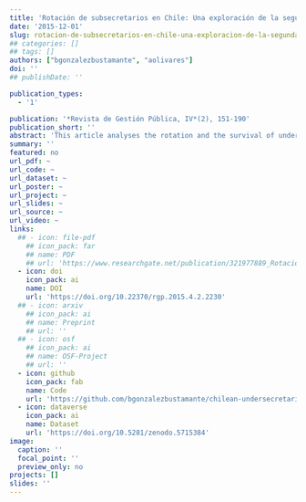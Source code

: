 ```yaml
---
title: 'Rotación de subsecretarios en Chile: Una exploración de la segunda línea gubernamental, 1990-2014'
date: '2015-12-01'
slug: rotacion-de-subsecretarios-en-chile-una-exploracion-de-la-segunda-linea-gubernamental
## categories: []
## tags: []
authors: ["bgonzalezbustamante", "aolivares"]
doi: ''
## publishDate: ''

publication_types:
  - '1'

publication: '*Revista de Gestión Pública, IV*(2), 151-190'
publication_short: ''
abstract: 'This article analyses the rotation and the survival of undersecretaries in Chile during the governments of the Concertación  (1990-2010)  and the government of  Sebastián  Piñera  (2010-2014). During the last decade, cabinets as an object of study have earned centrality among scholars who study the presidential functioning and those who study political elites.  In this context,  this paper analyses an object of study that has been overlooked: the undersecretaries,  the second government line. Descriptively it examines the rotation of all undersecretaries of the period. With survival analysis, specifically proportional hazards models,  the influence of institutional factors and critical events (shocks)  as a  kind of ministerial dependency, low presidential approval,  corruption scandals are evaluated,  among others,  in relation with the permanence of the undersecretaries in office. The findings of this article allow thought about factors that are part and influence the political system and emerge as predictors of risk/survival in the undersecretariats.  This makes this work an original contribution to the generation of knowledge about the role that undersecretaries have played within the government.'
summary: ''
featured: no
url_pdf: ~
url_code: ~
url_dataset: ~
url_poster: ~
url_project: ~
url_slides: ~
url_source: ~
url_video: ~
links:
  ## - icon: file-pdf
    ## icon_pack: far
    ## name: PDF
    ## url: 'https://www.researchgate.net/publication/321977889_Rotacion_de_subsecretarios_en_Chile_una_exploracion_de_la_segunda_linea_gubernamental_1990-2014'
  - icon: doi
    icon_pack: ai
    name: DOI
    url: 'https://doi.org/10.22370/rgp.2015.4.2.2230'
  ## - icon: arxiv
    ## icon_pack: ai
    ## name: Preprint
    ## url: ''
  ## - icon: osf
    ## icon_pack: ai
    ## name: OSF-Project
    ## url: ''
  - icon: github
    icon_pack: fab
    name: Code
    url: 'https://github.com/bgonzalezbustamante/chilean-undersecretaries'
  - icon: dataverse
    icon_pack: ai
    name: Dataset
    url: 'https://doi.org/10.5281/zenodo.5715384'
image:
  caption: ''
  focal_point: ''
  preview_only: no
projects: []
slides: ''
---
```

